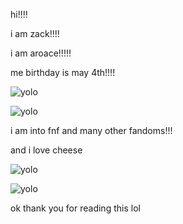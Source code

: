 hi!!!!

i am zack!!!!

i am aroace!!!!!

me birthday is may 4th!!!!

![yolo](https://github.com/lowqualitypotato/lowqualitypotato)

![yolo](https://github.com/lowqualitypotato/lowqualitypotato)

i am into fnf and many other fandoms!!!

and i love cheese

![yolo](https://github.com/lowqualitypotato/lowqualitypotato)

![yolo](https://github.com/lowqualitypotato/lowqualitypotato)

ok thank you for reading this lol
